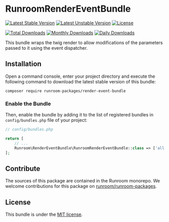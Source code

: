 RunroomRenderEventBundle
========================

[![Latest Stable Version](https://poser.pugx.org/runroom-packages/render-event-bundle/v/stable)](https://packagist.org/packages/runroom-packages/render-event-bundle)
[![Latest Unstable Version](https://poser.pugx.org/runroom-packages/render-event-bundle/v/unstable)](https://packagist.org/packages/runroom-packages/render-event-bundle)
[![License](https://poser.pugx.org/runroom-packages/render-event-bundle/license)](https://packagist.org/packages/runroom-packages/render-event-bundle)

[![Total Downloads](https://poser.pugx.org/runroom-packages/render-event-bundle/downloads)](https://packagist.org/packages/runroom-packages/render-event-bundle)
[![Monthly Downloads](https://poser.pugx.org/runroom-packages/render-event-bundle/d/monthly)](https://packagist.org/packages/runroom-packages/render-event-bundle)
[![Daily Downloads](https://poser.pugx.org/runroom-packages/render-event-bundle/d/daily)](https://packagist.org/packages/runroom-packages/render-event-bundle)

This bundle wraps the twig render to allow modifications of the parameters passed to it using the event dispatcher.

## Installation

Open a command console, enter your project directory and execute the following command to download the latest stable version of this bundle:

```
composer require runroom-packages/render-event-bundle
```

### Enable the Bundle

Then, enable the bundle by adding it to the list of registered bundles in `config/bundles.php` file of your project:

```php
// config/bundles.php

return [
    // ...
    Runroom\RenderEventBundle\RunroomRenderEventBundle::class => ['all' => true],
];
```

## Contribute
The sources of this package are contained in the Runroom monorepo. We welcome contributions for this package on [runroom/runroom-packages](https://github.com/Runroom/runroom-packages).

## License

This bundle is under the [MIT license](LICENSE).

